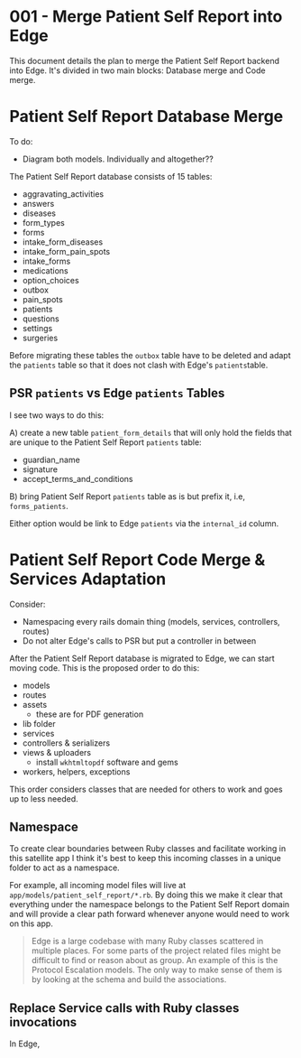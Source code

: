 # 001 - Merge Patient Self Report into Edge

This document details the plan to merge the Patient Self Report backend into Edge. It's divided in two main blocks: Database merge and Code merge.

# Patient Self Report Database Merge

To do:
- Diagram both models. Individually and altogether??

The Patient Self Report database consists of 15 tables:
- aggravating_activities
- answers
- diseases
- form_types
- forms
- intake_form_diseases
- intake_form_pain_spots
- intake_forms
- medications
- option_choices
- outbox
- pain_spots
- patients
- questions
- settings
- surgeries

Before migrating these tables the `outbox` table have to be deleted and adapt the `patients` table so that it does not clash with Edge's `patients`table.

## PSR `patients` vs Edge `patients` Tables

I see two ways to do this:

A) create a new table `patient_form_details` that will only hold the fields that are unique to the Patient Self Report `patients` table:

- guardian_name
- signature
- accept_terms_and_conditions

B) bring Patient Self Report `patients` table as is but prefix it, i.e, `forms_patients`. 

Either option would be link to Edge `patients` via the `internal_id` column.

# Patient Self Report Code Merge & Services Adaptation

Consider:
- Namespacing every rails domain thing (models, services, controllers, routes)
- Do not alter Edge's calls to PSR but put a controller in between

After the Patient Self Report database is migrated to Edge, we can start moving code. This is the proposed order to do this:

- models
- routes
- assets
	- these are for PDF generation
- lib folder
- services
- controllers & serializers
- views & uploaders
	- install `wkhtmltopdf` software and gems
- workers, helpers, exceptions

This order considers classes that are needed for others to work and goes up to less needed.

## Namespace

To create clear boundaries between Ruby classes and facilitate working in this satellite app I think it's best to keep this incoming classes in a unique folder to act as a namespace.

For example, all incoming model files will live at `app/models/patient_self_report/*.rb`. By doing this we make it clear that everything under the namespace belongs to the Patient Self Report domain and will provide a clear path forward whenever anyone would need to work on this app.

> Edge is a large codebase with many Ruby classes scattered in multiple places. For some parts of the project related files might be difficult to find or reason about as group. An example of this is the Protocol Escalation models. The only way to make sense of them is by looking at the schema and build the associations.


## Replace Service calls with Ruby classes invocations

In Edge, 